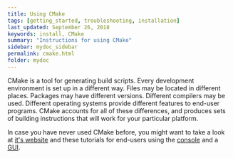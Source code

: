 ```yaml
---
title: Using CMake
tags: [getting_started, troubleshooting, installation]
last_updated: September 26, 2018
keywords: install, CMake
summary: "Instructions for using CMake"
sidebar: mydoc_sidebar
permalink: cmake.html
folder: mydoc
---
```


CMake is a tool for generating build scripts. Every development environment is set up in a different way. Files may be located in different places. Packages may have different versions. Different compilers may be used. Different operating systems provide different features to end-user programs. CMake accounts for all of these differences, and produces sets of building instructions that will work for your particular platform.

In case you have never used CMake before, you might want to take a look at [it's website](http://cmake.org) and these tutorials for end-users using the [console](https://www.youtube.com/watch?v=CLvZTyji_Uw) and a [GUI](https://www.youtube.com/watch?v=lAiuLHy4dCk).


